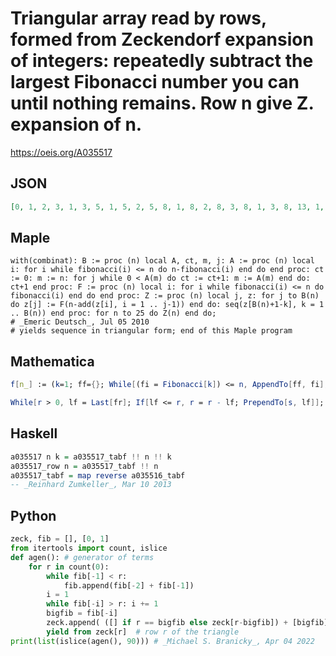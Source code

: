 # Triangular array read by rows, formed from Zeckendorf expansion of integers: repeatedly subtract the largest Fibonacci number you can until nothing remains\. Row n give Z\. expansion of n\.
https://oeis.org/A035517
## JSON
```JSON
[0, 1, 2, 3, 1, 3, 5, 1, 5, 2, 5, 8, 1, 8, 2, 8, 3, 8, 1, 3, 8, 13, 1, 13, 2, 13, 3, 13, 1, 3, 13, 5, 13, 1, 5, 13, 2, 5, 13, 21, 1, 21, 2, 21, 3, 21, 1, 3, 21, 5, 21, 1, 5, 21, 2, 5, 21, 8, 21, 1, 8, 21, 2, 8, 21, 3, 8, 21, 1, 3, 8, 21, 34, 1, 34, 2, 34, 3, 34, 1, 3, 34, 5, 34, 1, 5, 34, 2, 5, 34]
```
## Maple
```Maple
with(combinat): B := proc (n) local A, ct, m, j: A := proc (n) local i: for i while fibonacci(i) <= n do n-fibonacci(i) end do end proc: ct := 0: m := n: for j while 0 < A(m) do ct := ct+1: m := A(m) end do: ct+1 end proc: F := proc (n) local i: for i while fibonacci(i) <= n do fibonacci(i) end do end proc: Z := proc (n) local j, z: for j to B(n) do z[j] := F(n-add(z[i], i = 1 .. j-1)) end do: seq(z[B(n)+1-k], k = 1 .. B(n)) end proc: for n to 25 do Z(n) end do;
# _Emeric Deutsch_, Jul 05 2010
# yields sequence in triangular form; end of this Maple program
```
## Mathematica
```Mathematica
f[n_] := (k=1; ff={}; While[(fi = Fibonacci[k]) <= n, AppendTo[ff, fi]; k++]; Drop[ff,1]); ro[n_] := If[n == 0, 0, r = n; s = {}; fr = f[n];
```
```Mathematica
While[r > 0, lf = Last[fr]; If[lf <= r, r = r - lf; PrependTo[s, lf]]; fr = Drop[fr,-1]]; s]; Flatten[ro /@ Range[0, 42]] (* _Jean-François Alcover_, Jul 23 2011 *)
```
## Haskell
```Haskell
a035517 n k = a035517_tabf !! n !! k
a035517_row n = a035517_tabf !! n
a035517_tabf = map reverse a035516_tabf
-- _Reinhard Zumkeller_, Mar 10 2013
```
## Python
```Python
zeck, fib = [], [0, 1]
from itertools import count, islice
def agen(): # generator of terms
    for r in count(0):
        while fib[-1] < r:
            fib.append(fib[-2] + fib[-1])
        i = 1
        while fib[-i] > r: i += 1
        bigfib = fib[-i]
        zeck.append( ([] if r == bigfib else zeck[r-bigfib]) + [bigfib] )
        yield from zeck[r]  # row r of the triangle
print(list(islice(agen(), 90))) # _Michael S. Branicky_, Apr 04 2022
```
